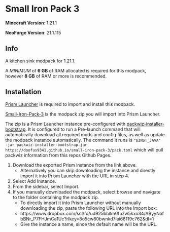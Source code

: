 # Small Iron Pack 3
**Minecraft Version**: 1.21.1

**NeoForge Version**: 21.1.115

## Info
A kitchen sink modpack for 1.21.1.

A *MINIMUM* of **6 GB** of RAM allocated is required for this modpack, however **8 GB** of RAM or more is recommended.

## Installation
[Prism Launcher](https://prismlauncher.org/) is required to import and install this modpack.

[Small-Iron-Pack-3](https://www.dropbox.com/scl/fo/ud925bblkh0fuzw5kxo34/AByyNafbBNr_P7FHJmCa1Uc?rlkey=8o5cw80bwnkd7iai66119c762&dl=1) is the modpack zip you will import into Prism Launcher.

The zip is a Prism Launcher instance pre-configured with [packwiz-installer-bootstrap](https://github.com/packwiz/packwiz-installer-bootstrap).
It is configured to run a Pre-launch command that will automatically download all required mods and config files, as well as update the modpack instance automatically.
The command it runs is `"$INST_JAVA" -jar packwiz-installer-bootstrap.jar https://doofus9341.github.io/small-iron-pack-3/pack.toml` which will pull packwiz information from this repos Github Pages.

<ol>
  <li>Download the exported Prism instance from the link above.
    <ul>
      <li>Alternatively you can skip downloading the instance and directly import it into Prism Launcher with the URL in step 4.</li>
    </ul>
  </li>
  <li>Select Add Instance.</li>
  <li>From the sidebar, select Import.</li>
  <li>If you manually downloaded the modpack, select browse and navigate to the folder containing the modpack zip.
    <ul>
      <li>To directly import it into Prism Launcher without manually downloading the zip, paste the following URL into the Import box:</li>
      <li>https://www.dropbox.com/scl/fo/ud925bblkh0fuzw5kxo34/AByyNafbBNr_P7FHJmCa1Uc?rlkey=8o5cw80bwnkd7iai66119c762&dl=1</li>
      <li>Give the instance a name, since the default name will be the URL.</li>
    </ul>
  </li>
</ol>
